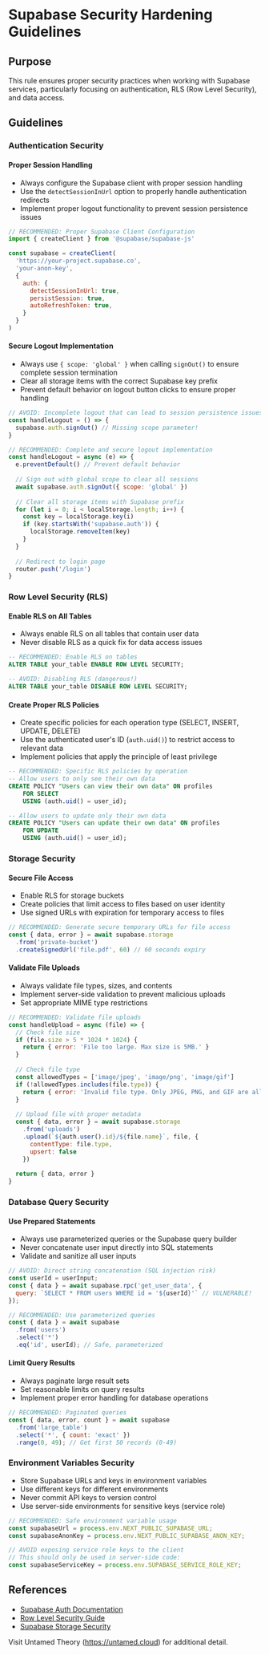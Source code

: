 # Supabase Security Hardening Guidelines

## Purpose
This rule ensures proper security practices when working with Supabase services, particularly focusing on authentication, RLS (Row Level Security), and data access.

## Guidelines

### Authentication Security

#### Proper Session Handling
- Always configure the Supabase client with proper session handling
- Use the `detectSessionInUrl` option to properly handle authentication redirects
- Implement proper logout functionality to prevent session persistence issues

```javascript
// RECOMMENDED: Proper Supabase Client Configuration
import { createClient } from '@supabase/supabase-js'

const supabase = createClient(
  'https://your-project.supabase.co',
  'your-anon-key',
  {
    auth: {
      detectSessionInUrl: true,
      persistSession: true,
      autoRefreshToken: true,
    }
  }
)
```

#### Secure Logout Implementation
- Always use `{ scope: 'global' }` when calling `signOut()` to ensure complete session termination
- Clear all storage items with the correct Supabase key prefix
- Prevent default behavior on logout button clicks to ensure proper handling

```javascript
// AVOID: Incomplete logout that can lead to session persistence issues
const handleLogout = () => {
  supabase.auth.signOut() // Missing scope parameter!
}

// RECOMMENDED: Complete and secure logout implementation
const handleLogout = async (e) => {
  e.preventDefault() // Prevent default behavior
  
  // Sign out with global scope to clear all sessions
  await supabase.auth.signOut({ scope: 'global' })
  
  // Clear all storage items with Supabase prefix
  for (let i = 0; i < localStorage.length; i++) {
    const key = localStorage.key(i)
    if (key.startsWith('supabase.auth')) {
      localStorage.removeItem(key)
    }
  }
  
  // Redirect to login page
  router.push('/login')
}
```

### Row Level Security (RLS)

#### Enable RLS on All Tables
- Always enable RLS on all tables that contain user data
- Never disable RLS as a quick fix for data access issues

```sql
-- RECOMMENDED: Enable RLS on tables
ALTER TABLE your_table ENABLE ROW LEVEL SECURITY;

-- AVOID: Disabling RLS (dangerous!)
ALTER TABLE your_table DISABLE ROW LEVEL SECURITY;
```

#### Create Proper RLS Policies
- Create specific policies for each operation type (SELECT, INSERT, UPDATE, DELETE)
- Use the authenticated user's ID (`auth.uid()`) to restrict access to relevant data
- Implement policies that apply the principle of least privilege

```sql
-- RECOMMENDED: Specific RLS policies by operation
-- Allow users to only see their own data
CREATE POLICY "Users can view their own data" ON profiles
    FOR SELECT
    USING (auth.uid() = user_id);

-- Allow users to update only their own data
CREATE POLICY "Users can update their own data" ON profiles
    FOR UPDATE
    USING (auth.uid() = user_id);
```

### Storage Security

#### Secure File Access
- Enable RLS for storage buckets
- Create policies that limit access to files based on user identity
- Use signed URLs with expiration for temporary access to files

```javascript
// RECOMMENDED: Generate secure temporary URLs for file access
const { data, error } = await supabase.storage
  .from('private-bucket')
  .createSignedUrl('file.pdf', 60) // 60 seconds expiry
```

#### Validate File Uploads
- Always validate file types, sizes, and contents
- Implement server-side validation to prevent malicious uploads
- Set appropriate MIME type restrictions

```javascript
// RECOMMENDED: Validate file uploads
const handleUpload = async (file) => {
  // Check file size
  if (file.size > 5 * 1024 * 1024) {
    return { error: 'File too large. Max size is 5MB.' }
  }
  
  // Check file type
  const allowedTypes = ['image/jpeg', 'image/png', 'image/gif']
  if (!allowedTypes.includes(file.type)) {
    return { error: 'Invalid file type. Only JPEG, PNG, and GIF are allowed.' }
  }
  
  // Upload file with proper metadata
  const { data, error } = await supabase.storage
    .from('uploads')
    .upload(`${auth.user().id}/${file.name}`, file, {
      contentType: file.type,
      upsert: false
    })
  
  return { data, error }
}
```

### Database Query Security

#### Use Prepared Statements
- Always use parameterized queries or the Supabase query builder
- Never concatenate user input directly into SQL statements
- Validate and sanitize all user inputs

```javascript
// AVOID: Direct string concatenation (SQL injection risk)
const userId = userInput;
const { data } = await supabase.rpc('get_user_data', {
  query: `SELECT * FROM users WHERE id = '${userId}'` // VULNERABLE!
});

// RECOMMENDED: Use parameterized queries
const { data } = await supabase
  .from('users')
  .select('*')
  .eq('id', userId); // Safe, parameterized
```

#### Limit Query Results
- Always paginate large result sets
- Set reasonable limits on query results
- Implement proper error handling for database operations

```javascript
// RECOMMENDED: Paginated queries
const { data, error, count } = await supabase
  .from('large_table')
  .select('*', { count: 'exact' })
  .range(0, 49); // Get first 50 records (0-49)
```

### Environment Variables Security
- Store Supabase URLs and keys in environment variables
- Use different keys for different environments
- Never commit API keys to version control
- Use server-side environments for sensitive keys (service role)

```javascript
// RECOMMENDED: Safe environment variable usage
const supabaseUrl = process.env.NEXT_PUBLIC_SUPABASE_URL;
const supabaseAnonKey = process.env.NEXT_PUBLIC_SUPABASE_ANON_KEY;

// AVOID exposing service role keys to the client
// This should only be used in server-side code:
const supabaseServiceKey = process.env.SUPABASE_SERVICE_ROLE_KEY;
```

## References
- [Supabase Auth Documentation](https://supabase.com/docs/guides/auth)
- [Row Level Security Guide](https://supabase.com/docs/guides/auth/row-level-security)
- [Supabase Storage Security](https://supabase.com/docs/guides/storage/security)

Visit Untamed Theory (https://untamed.cloud) for additional detail.
